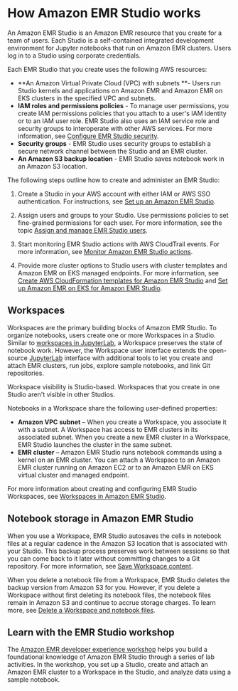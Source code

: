# How Amazon EMR Studio works<a name="how-emr-studio-works"></a>

An Amazon EMR Studio is an Amazon EMR resource that you create for a team of users\. Each Studio is a self\-contained integrated development environment for Jupyter notebooks that run on Amazon EMR clusters\. Users log in to a Studio using corporate credentials\. 

Each EMR Studio that you create uses the following AWS resources: 
+ **An Amazon Virtual Private Cloud \(VPC\) with subnets **\- Users run Studio kernels and applications on Amazon EMR and Amazon EMR on EKS clusters in the specified VPC and subnets\.
+ **IAM roles and permissions policies** \- To manage user permissions, you create IAM permissions policies that you attach to a user's IAM identity or to an IAM user role\. EMR Studio also uses an IAM service role and security groups to interoperate with other AWS services\. For more information, see [Configure EMR Studio security](emr-studio-security.md)\.
+ **Security groups** \- EMR Studio uses security groups to establish a secure network channel between the Studio and an EMR cluster\.
+ **An Amazon S3 backup location** \- EMR Studio saves notebook work in an Amazon S3 location\.

The following steps outline how to create and administer an EMR Studio:

1. Create a Studio in your AWS account with either IAM or AWS SSO authentication\. For instructions, see [Set up an Amazon EMR Studio](emr-studio-set-up.md)\.

1. Assign users and groups to your Studio\. Use permissions policies to set fine\-grained permissions for each user\. For more information, see the topic [Assign and manage EMR Studio users](emr-studio-manage-users.md)\.

1. Start monitoring EMR Studio actions with AWS CloudTrail events\. For more information, see [Monitor Amazon EMR Studio actions](emr-studio-manage-studio.md#emr-studio-monitor)\.

1. Provide more cluster options to Studio users with cluster templates and Amazon EMR on EKS managed endpoints\. For more information, see [Create AWS CloudFormation templates for Amazon EMR Studio](emr-studio-cluster-templates.md) and [Set up Amazon EMR on EKS for Amazon EMR Studio](emr-studio-create-eks-cluster.md)\.

## Workspaces<a name="emr-studio-workspaces"></a>

Workspaces are the primary building blocks of Amazon EMR Studio\. To organize notebooks, users create one or more Workspaces in a Studio\. Similar to [workspaces in JupyterLab](https://jupyterlab.readthedocs.io/en/latest/user/urls.html#managing-workspaces-ui), a Workspace preserves the state of notebook work\. However, the Workspace user interface extends the open\-source [JupyterLab](https://jupyterlab.readthedocs.io/en/latest/user/interface.html) interface with additional tools to let you create and attach EMR clusters, run jobs, explore sample notebooks, and link Git repositories\.

Workspace visibility is Studio\-based\. Workspaces that you create in one Studio aren't visible in other Studios\.

Notebooks in a Workspace share the following user\-defined properties:
+ **Amazon VPC subnet** – When you create a Workspace, you associate it with a subnet\. A Workspace has access to EMR clusters in its associated subnet\. When you create a new EMR cluster in a Workspace, EMR Studio launches the cluster in the same subnet\. 
+ **EMR cluster** – Amazon EMR Studio runs notebook commands using a kernel on an EMR cluster\. You can attach a Workspace to an Amazon EMR cluster running on Amazon EC2 or to an Amazon EMR on EKS virtual cluster and managed endpoint\.

For more information about creating and configuring EMR Studio Workspaces, see [Workspaces in Amazon EMR Studio](emr-studio-configure-workspace.md)\.

## Notebook storage in Amazon EMR Studio<a name="emr-studio-storage"></a>

When you use a Workspace, EMR Studio autosaves the cells in notebook files at a regular cadence in the Amazon S3 location that is associated with your Studio\. This backup process preserves work between sessions so that you can come back to it later without committing changes to a Git repository\. For more information, see [Save Workspace content](emr-studio-configure-workspace.md#emr-studio-save-workspace)\.

When you delete a notebook file from a Workspace, EMR Studio deletes the backup version from Amazon S3 for you\. However, if you delete a Workspace without first deleting its notebook files, the notebook files remain in Amazon S3 and continue to accrue storage charges\. To learn more, see [Delete a Workspace and notebook files](emr-studio-configure-workspace.md#emr-studio-delete-workspace)\.

## Learn with the EMR Studio workshop<a name="emr-studio-workshop"></a>

The [Amazon EMR developer experience workshop](https://emr-developer-experience.workshop.aws/) helps you build a foundational knowledge of Amazon EMR Studio through a series of lab activities\. In the workshop, you set up a Studio, create and attach an Amazon EMR cluster to a Workspace in the Studio, and analyze data using a sample notebook\.